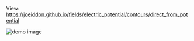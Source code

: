 View:
https://joeiddon.github.io/fields/electric_potential/contours/direct_from_potential

![demo image](demo.gif)

